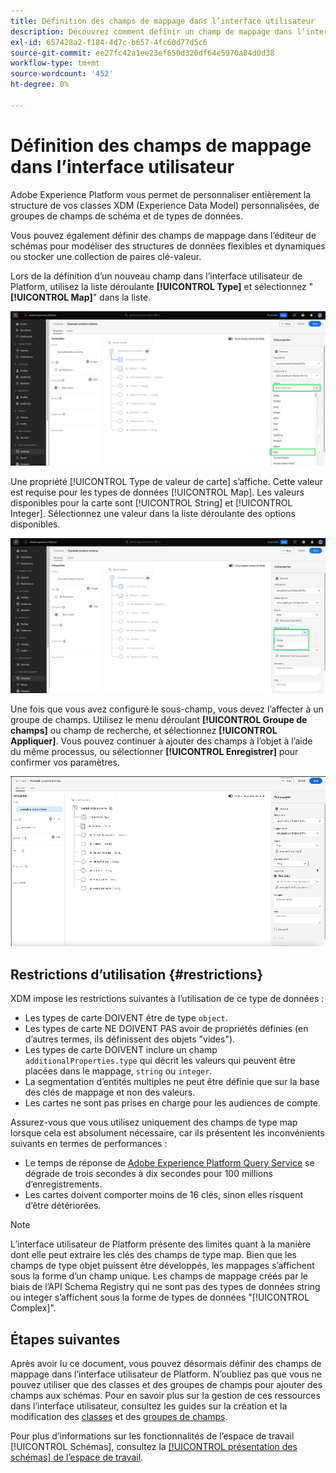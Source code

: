 ```yaml
---
title: Définition des champs de mappage dans l’interface utilisateur
description: Découvrez comment définir un champ de mappage dans l’interface utilisateur de l’Experience Platform.
exl-id: 657428a2-f184-4d7c-b657-4fc60d77d5c6
source-git-commit: ee27fc42a1ee23ef650d320df64e5970a84d0d38
workflow-type: tm+mt
source-wordcount: '452'
ht-degree: 0%

---
```


# Définition des champs de mappage dans l’interface utilisateur

Adobe Experience Platform vous permet de personnaliser entièrement la structure de vos classes XDM (Experience Data Model) personnalisées, de groupes de champs de schéma et de types de données.

Vous pouvez également définir des champs de mappage dans l’éditeur de schémas pour modéliser des structures de données flexibles et dynamiques ou stocker une collection de paires clé-valeur.

Lors de la définition d’un nouveau champ dans l’interface utilisateur de Platform, utilisez la liste déroulante **[!UICONTROL Type]** et sélectionnez &quot;**[!UICONTROL Map]**&quot; dans la liste.

![Éditeur de schémas avec liste déroulante Type et valeur de carte mise en surbrillance.](../../images/ui/fields/special/map.png)

Une propriété [!UICONTROL Type de valeur de carte] s’affiche. Cette valeur est requise pour les types de données [!UICONTROL Map]. Les valeurs disponibles pour la carte sont [!UICONTROL String] et [!UICONTROL Integer]. Sélectionnez une valeur dans la liste déroulante des options disponibles.

![La liste déroulante de l’éditeur de schémas avec le [!UICONTROL type de valeur de carte] mise en surbrillance.](../../images/ui/fields/special/map-value-type.png)

Une fois que vous avez configuré le sous-champ, vous devez l’affecter à un groupe de champs. Utilisez le menu déroulant **[!UICONTROL Groupe de champs]** ou champ de recherche, et sélectionnez **[!UICONTROL Appliquer]**. Vous pouvez continuer à ajouter des champs à l’objet à l’aide du même processus, ou sélectionner **[!UICONTROL Enregistrer]** pour confirmer vos paramètres.

![Enregistrement de la sélection et des paramètres de groupe de champs appliqués.](../../images/ui/fields/special/assign-to-field-group.gif)

## Restrictions d’utilisation {#restrictions}

XDM impose les restrictions suivantes à l’utilisation de ce type de données :

* Les types de carte DOIVENT être de type `object`.
* Les types de carte NE DOIVENT PAS avoir de propriétés définies (en d’autres termes, ils définissent des objets &quot;vides&quot;).
* Les types de carte DOIVENT inclure un champ `additionalProperties.type` qui décrit les valeurs qui peuvent être placées dans le mappage, `string` ou `integer`.
* La segmentation d’entités multiples ne peut être définie que sur la base des clés de mappage et non des valeurs.
* Les cartes ne sont pas prises en charge pour les audiences de compte.

Assurez-vous que vous utilisez uniquement des champs de type map lorsque cela est absolument nécessaire, car ils présentent les inconvénients suivants en termes de performances :

* Le temps de réponse de [Adobe Experience Platform Query Service](../../../query-service/home.md) se dégrade de trois secondes à dix secondes pour 100 millions d’enregistrements.
* Les cartes doivent comporter moins de 16 clés, sinon elles risquent d’être détériorées.

>[!NOTE]
>
>L’interface utilisateur de Platform présente des limites quant à la manière dont elle peut extraire les clés des champs de type map. Bien que les champs de type objet puissent être développés, les mappages s’affichent sous la forme d’un champ unique. Les champs de mappage créés par le biais de l’API Schema Registry qui ne sont pas des types de données string ou integer s’affichent sous la forme de types de données &quot;[!UICONTROL Complex]&quot;.

## Étapes suivantes

Après avoir lu ce document, vous pouvez désormais définir des champs de mappage dans l’interface utilisateur de Platform. N’oubliez pas que vous ne pouvez utiliser que des classes et des groupes de champs pour ajouter des champs aux schémas. Pour en savoir plus sur la gestion de ces ressources dans l’interface utilisateur, consultez les guides sur la création et la modification des [classes](../resources/classes.md) et des [groupes de champs](../resources/field-groups.md).

Pour plus d’informations sur les fonctionnalités de l’espace de travail [!UICONTROL Schémas], consultez la [[!UICONTROL présentation des schémas] de l’espace de travail](../overview.md).
